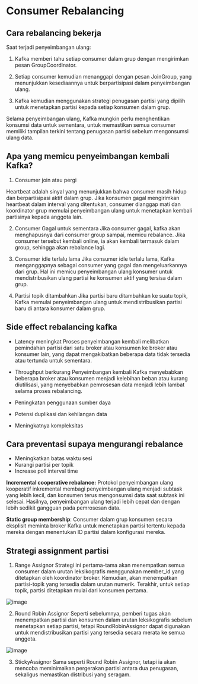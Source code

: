 # Consumer Rebalancing

## Cara rebalancing bekerja

Saat terjadi penyeimbangan ulang:

1. Kafka memberi tahu setiap consumer dalam grup dengan mengirimkan pesan GroupCoordinator.

2. Setiap consumer kemudian menanggapi dengan pesan JoinGroup, yang menunjukkan kesediaannya untuk berpartisipasi dalam penyeimbangan ulang.

3. Kafka kemudian menggunakan strategi penugasan partisi yang dipilih untuk menetapkan partisi kepada setiap konsumen dalam grup.

Selama penyeimbangan ulang, Kafka mungkin perlu menghentikan konsumsi data untuk sementara, untuk memastikan semua consumer memiliki tampilan terkini tentang penugasan partisi sebelum mengonsumsi ulang data.

## Apa yang memicu penyeimbangan kembali Kafka?

1. Consumer join atau pergi

Heartbeat adalah sinyal yang menunjukkan bahwa consumer masih hidup dan berpartisipasi aktif dalam grup. Jika konsumen gagal mengirimkan heartbeat dalam interval yang ditentukan, consumer dianggap mati dan koordinator grup memulai penyeimbangan ulang untuk menetapkan kembali partisinya kepada anggota lain.

2. Consumer Gagal untuk sementara
Jika consumer gagal, kafka akan menghapusnya dari consumer group sampai, memicu rebalance. Jika consumer tersebut kembali online, ia akan kembali termasuk dalam group, sehingga akan rebalance lagi.

3. Consumer idle terlalu lama
Jika consumer idle terlalu lama, Kafka menganggapnya sebagai consumer yang gagal dan mengeluarkannya dari grup. Hal ini memicu penyeimbangan ulang konsumer untuk mendistribusikan ulang partisi ke konsumen aktif yang tersisa dalam grup.

4. Partisi topik ditambahkan
Jika partisi baru ditambahkan ke suatu topik, Kafka memulai penyeimbangan ulang untuk mendistribusikan partisi baru di antara konsumer dalam grup.

## Side effect rebalancing kafka

- Latency meningkat
Proses penyeimbangan kembali melibatkan pemindahan partisi dari satu broker atau konsumen ke broker atau konsumer lain, yang dapat mengakibatkan beberapa data tidak tersedia atau tertunda untuk sementara.

- Throughput berkurang
Penyeimbangan kembali Kafka menyebabkan beberapa broker atau konsumen menjadi kelebihan beban atau kurang diutilisasi, yang menyebabkan pemrosesan data menjadi lebih lambat selama proses rebalancing.

- Peningkatan penggunaan sumber daya

- Potensi duplikasi dan kehilangan data

- Meningkatnya kompleksitas

## Cara preventasi supaya mengurangi rebalance

- Meningkatkan batas waktu sesi
- Kurangi partisi per topik
- Increase poll interval time

**Incremental cooperative rebalance:** Protokol penyeimbangan ulang kooperatif inkremental membagi penyeimbangan ulang menjadi subtask yang lebih kecil, dan konsumen terus mengonsumsi data saat subtask ini selesai. Hasilnya, penyeimbangan ulang terjadi lebih cepat dan dengan lebih sedikit gangguan pada pemrosesan data.

**Static group membership**: Consumer dalam grup konsumen secara eksplisit meminta broker Kafka untuk menetapkan partisi tertentu kepada mereka dengan menentukan ID partisi dalam konfigurasi mereka.

## Strategi assignment partisi

1. Range Assignor
Strategi ini pertama-tama akan menempatkan semua consumer dalam urutan leksikografis menggunakan member_id yang ditetapkan oleh koordinator broker. Kemudian, akan menempatkan partisi-topik yang tersedia dalam urutan numerik. Terakhir, untuk setiap topik, partisi ditetapkan mulai dari konsumen pertama.

![image](https://github.com/user-attachments/assets/ea993704-3c92-4ed5-a523-0c8f4e65f1b0)


2. Round Robin Assignor
Seperti sebelumnya, pemberi tugas akan menempatkan partisi dan konsumen dalam urutan leksikografis sebelum menetapkan setiap partisi, tetapi RoundRobinAssignor dapat digunakan untuk mendistribusikan partisi yang tersedia secara merata ke semua anggota.

![image](https://github.com/user-attachments/assets/a9591d77-a035-4521-8104-26db0b44db09)

3. StickyAssignor
Sama seperti Round Robin Assignor, tetapi ia akan mencoba meminimalkan pergerakan partisi antara dua penugasan, sekaligus memastikan distribusi yang seragam.
